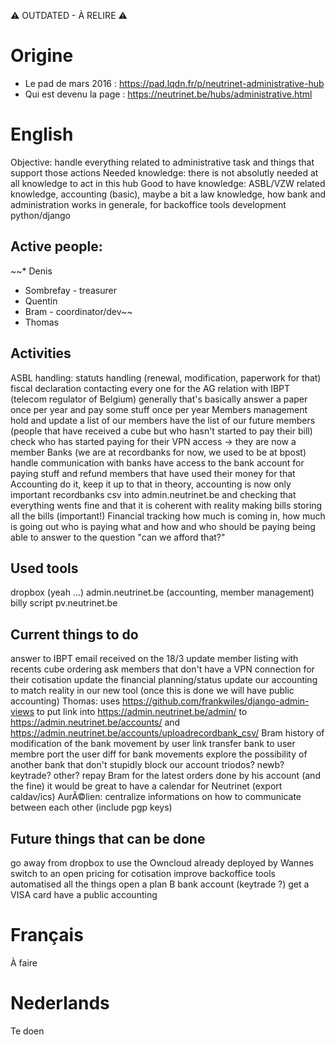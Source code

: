 <!-- TITLE: hub admin -->
<!-- SUBTITLE: Administration - Bestuur - Office -->

:warning:  OUTDATED - À RELIRE :warning: 
# Origine
* Le pad de mars 2016 : https://pad.lqdn.fr/p/neutrinet-administrative-hub
* Qui est devenu la page : https://neutrinet.be/hubs/administrative.html

# English

Objective: handle everything related to administrative task and things that support those actions
Needed knowledge: there is not absolutly needed at all knowledge to act in this hub
Good to have knowledge: ASBL/VZW related knowledge, accounting (basic), maybe a bit a law knowledge, how bank and administration works in generale, for backoffice tools development python/django

## Active people:

~~* Denis
* Sombrefay - treasurer
* Quentin
* Bram - coordinator/dev~~
* Thomas

## Activities

ASBL handling:
		statuts handling (renewal, modification, paperwork for that)
		fiscal declaration
		contacting every one for the AG
relation with IBPT (telecom regulator of Belgium)
		generally that's basically answer a paper once per year and pay some stuff once per year
Members management
		hold and update a list of our members
		have the list of our future members (people that have received a cube but who hasn't started to pay their bill)
		check who has started paying for their VPN access -> they are now a member
Banks (we are at recordbanks for now, we used to be at bpost)
		handle communication with banks
		have access to the bank account for paying stuff and refund members that have used their money for that
Accounting
		do it, keep it up to that
		in theory, accounting is now only important recordbanks csv into admin.neutrinet.be and checking that everything wents fine and that it is coherent with reality
		making bills
		storing all the bills (important!)
Financial tracking
		how much is coming in, how much is going out
		who is paying what and how and who should be paying
		being able to answer to the question "can we afford that?"

## Used tools

dropbox (yeah ...)
admin.neutrinet.be (accounting, member management)
billy script
pv.neutrinet.be

## Current things to do

answer to IBPT email received on the 18/3
update member listing with recents cube ordering
ask members that don't have a VPN connection for their cotisation
update the financial planning/status
update our accounting to match reality in our new tool (once this is done we will have public accounting)
Thomas: uses https://github.com/frankwiles/django-admin-views to put link into https://admin.neutrinet.be/admin/ to https://admin.neutrinet.be/accounts/ and https://admin.neutrinet.be/accounts/uploadrecordbank_csv/
Bram history of modification of the bank movement by user
link transfer bank to user membre
port the user diff for bank movements
explore the possibility of another bank that don't stupidly block our account
		triodos?
		newb?
		keytrade?
		other?
repay Bram for the latest orders done by his account (and the fine)
it would be great to have a calendar for Neutrinet (export caldav/ics)
AurÃ©lien: centralize informations on how to communicate between each other (include pgp keys)

## Future things that can be done

go away from dropbox to use the Owncloud already deployed by Wannes
switch to an open pricing for cotisation
improve backoffice tools
automatised all the things
open a plan B bank account (keytrade ?)
get a VISA card
have a public accounting

# Français
À faire

# Nederlands
Te doen